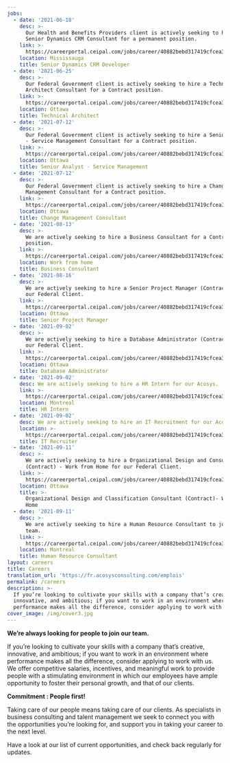 ```yaml
---
jobs:
  - date: '2021-06-18'
    desc: >-
      Our Health and Benefits Providers client is actively seeking to hire a
      Senior Dynamics CRM Consultant for a permanent position.
    link: >-
      https://careerportal.ceipal.com/jobs/career/40882bebd317419cfcea3adc3dcfae6c/8f1d43620bc6bb580df6e80b0dc05c48
    location: Mississauga
    title: Senior Dynamics CRM Developer
  - date: '2021-06-25'
    desc: >-
      Our Federal Government client is actively seeking to hire a Technical
      Architect Consultant for a Contract position.
    link: >-
      https://careerportal.ceipal.com/jobs/career/40882bebd317419cfcea3adc3dcfae6c/20d135f0f28185b84a4cf7aa51f29500
    location: Ottawa
    title: Technical Architect
  - date: '2021-07-12'
    desc: >-
      Our Federal Government client is actively seeking to hire a Senior Analyst
      - Service Management Consultant for a Contract position.
    link: >-
      https://careerportal.ceipal.com/jobs/career/40882bebd317419cfcea3adc3dcfae6c/9c3b1830513cc3b8fc4b76635d32e692
    location: Ottawa
    title: Senior Analyst - Service Management
  - date: '2021-07-12'
    desc: >-
      Our Federal Government client is actively seeking to hire a Change
      Management Consultant for a Contract position.
    link: >-
      https://careerportal.ceipal.com/jobs/career/40882bebd317419cfcea3adc3dcfae6c/d6ef5f7fa914c19931a55bb262ec879c
    location: Ottawa
    title: Change Management Consultant
  - date: '2021-08-13'
    desc: >-
      We are actively seeking to hire a Business Consultant for a Contract
      position.
    link: >-
      https://careerportal.ceipal.com/jobs/career/40882bebd317419cfcea3adc3dcfae6c/dd77279f7d325eec933f05b1672f6a1f/0/c4ca4238a0b923820dcc509a6f75849b
    location: Work from home
    title: Business Consultant
  - date: '2021-08-16'
    desc: >-
      We are actively seeking to hire a Senior Project Manager (Contract) for
      our Federal Client.
    link: >-
      https://careerportal.ceipal.com/jobs/career/40882bebd317419cfcea3adc3dcfae6c/0eec27c419d0fe24e53c90338cdc8bc6/0/c4ca4238a0b923820dcc509a6f75849b
    location: Ottawa
    title: Senior Project Manager
  - date: '2021-09-02'
    desc: >-
      We are actively seeking to hire a Database Administrator (Contract) for
      our Federal Client.
    link: >-
      https://careerportal.ceipal.com/jobs/career/40882bebd317419cfcea3adc3dcfae6c/8597a6cfa74defcbde3047c891d78f90/0/c4ca4238a0b923820dcc509a6f75849b
    location: Ottawa
    title: Database Administrator
  - date: '2021-09-02'
    desc: We are actively seeking to hire a HR Intern for our Acosys.
    link: >-
      https://careerportal.ceipal.com/jobs/career/40882bebd317419cfcea3adc3dcfae6c/3b712de48137572f3849aabd5666a4e3/0/c4ca4238a0b923820dcc509a6f75849b
    location: Montreal
    title: HR Intern
  - date: '2021-09-02'
    desc: We are actively seeking to hire an IT Recruitment for our Acosys.
    location: >-
      https://careerportal.ceipal.com/jobs/career/40882bebd317419cfcea3adc3dcfae6c/3a15c7d0bbe60300a39f76f8a5ba6896/0/c4ca4238a0b923820dcc509a6f75849b
    title: IT Recruiter
  - date: '2021-09-11'
    desc: >-
      We are actively seeking to hire a Organizational Design and Consultant
      (Contract) - Work from Home for our Federal Client.
    link: >-
      https://careerportal.ceipal.com/jobs/career/40882bebd317419cfcea3adc3dcfae6c/c7635bfd99248a2cdef8249ef7bfbef4/MQ==?Rfby=FJWSgO4wLAnzswMkgFSA151QewG8e4E1iTYNy6gazsE=
    location: Ottawa
    title: >-
      Organizational Design and Classification Consultant (Contract)- Work from
      Home
  - date: '2021-09-11'
    desc: >-
      We are actively seeking to hire a Human Resource Consultant to join our
      team.
    link: >-
      https://careerportal.ceipal.com/jobs/career/40882bebd317419cfcea3adc3dcfae6c/c21002f464c5fc5bee3b98ced83963b8/MQ==?Rfby=FJWSgO4wLAnzswMkgFSA151QewG8e4E1iTYNy6gazsE=
    location: Montreal
    title: Human Resource Consultant
layout: careers
title: Careers
translation_url: 'https://fr.acosysconsulting.com/emplois'
permalink: /careers
description: >-
  If you’re looking to cultivate your skills with a company that’s creative,
  innovative, and ambitious; if you want to work in an environment where
  performance makes all the difference, consider applying to work with us.
cover_image: /img/cover3.jpg
---
```


**We’re always looking for people to join our team.**

If you’re looking to cultivate your skills with a company that’s creative, innovative, and ambitious; if
you want to work in an environment where performance makes all the difference, consider applying to
work with us. We offer competitive salaries, incentives, and meaningful work to provide people with a
stimulating environment in which our employees have ample opportunity to foster their personal growth, and that of our clients.

**Commitment : People first!**

Taking care of our people means taking care of our clients. As specialists in business consulting and
talent management we seek to connect you with the opportunities you’re looking for, and support you
in taking your career to the next level.

Have a look at our list of current opportunities, and check back regularly for updates.
